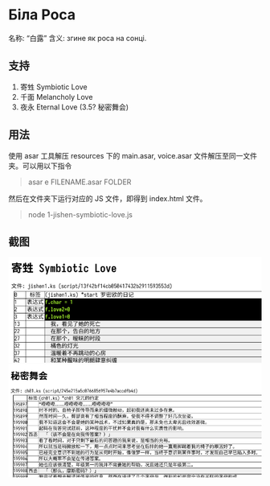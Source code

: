 # Біла Роса

名称: “白露”
含义: згине як роса на сонці.

## 支持

1. 寄甡 Symbiotic Love
2. 千面 Melancholy Love
3. 夜永 Eternal Love
   (3.5? 秘密舞会)

## 用法

使用 asar 工具解压 resources 下的 main.asar, voice.asar 文件解压至同一文件夹。可以用以下指令

> asar e FILENAME.asar FOLDER

然后在文件夹下运行对应的 JS 文件，即得到 index.html 文件。

> node 1-jishen-symbiotic-love.js

## 截图

![](assets/screenshot-1.png)
![](assets/screenshot-2.png)
